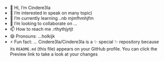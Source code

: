 - 👋 Hi, I’m Cindere3la
- 👀 I’m interested in speak on many topic)
- 🌱 I’m currently learning ..nb mjmfhmhjfm
- 💞️ I’m looking to collaborate on ...
- 📫 How to reach me .rthythjytjt
- 😄 Pronouns: ...holkijk
- ⚡ Fun fact: ...
Cindere3la/Cindere3la is a ✨ special ✨ repository because its `README.md` (this file) appears on your GitHub profile.
You can click the Preview link to take a look at your changes
